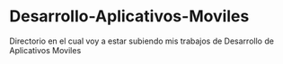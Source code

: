 # Desarrollo-Aplicativos-Moviles
Directorio en el cual voy a estar subiendo mis trabajos de Desarrollo de Aplicativos Moviles

